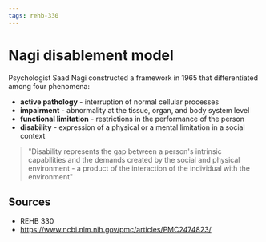 ```yaml
---
tags: rehb-330
---
```


# Nagi disablement model

Psychologist Saad Nagi constructed a framework in 1965 that differentiated among four phenomena:

- **active pathology** - interruption of normal cellular processes
- **impairment** - abnormality at the tissue, organ, and body system level
- **functional limitation** - restrictions in the performance of the person
- **disability** - expression of a physical or a mental limitation in a social context

> "Disability represents the gap between a person's intrinsic capabilities and the demands created by the social and physical environment - a product of the interaction of the individual with the environment"

## Sources

- REHB 330
- <https://www.ncbi.nlm.nih.gov/pmc/articles/PMC2474823/>
